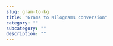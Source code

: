 ```yaml
---
slug: gram-to-kg
title: "Grams to Kilograms conversion"
category: ""
subcategory: ""
description: ""
---
```


